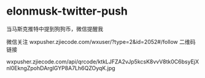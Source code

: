 # elonmusk-twitter-push
当马斯克推特中提到狗狗币，微信提醒我

微信关注  wxpusher.zjiecode.com/wxuser/?type=2&id=2052#/follow
二维码链接

wxpusher.zjiecode.com/api/qrcode/ktkLJFZA2vJp5kcsK8vvV8tk0C6bsyEjXnl0EkngZpohDArglGYP8A7Lh6QZOyqK.jpg
